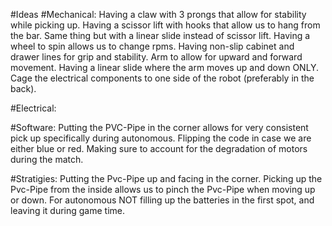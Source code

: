 #Ideas
#Mechanical: 
Having a claw with 3 prongs that allow for stability while picking up.
Having a scissor lift with hooks that allow us to hang from the bar.
Same thing but with a linear slide instead of scissor lift.
Having a wheel to spin allows us to change rpms.
Having non-slip cabinet and drawer lines for grip and stability.
Arm to allow for upward and forward movement.
Having a linear slide where the arm moves up and down ONLY.
Cage the electrical components to one side of the robot (preferably in the back).

#Electrical:


#Software:
Putting the PVC-Pipe in the corner allows for very consistent pick up specifically during autonomous.
Flipping the code in case we are either blue or red.
Making sure to account for the degradation of motors during the match.

#Stratigies:
Putting the Pvc-Pipe up and facing in the corner.
Picking up the Pvc-Pipe from the inside allows us to pinch the Pvc-Pipe when moving up or down.
For autonomous NOT filling up the batteries in the first spot, and leaving it during game time.

